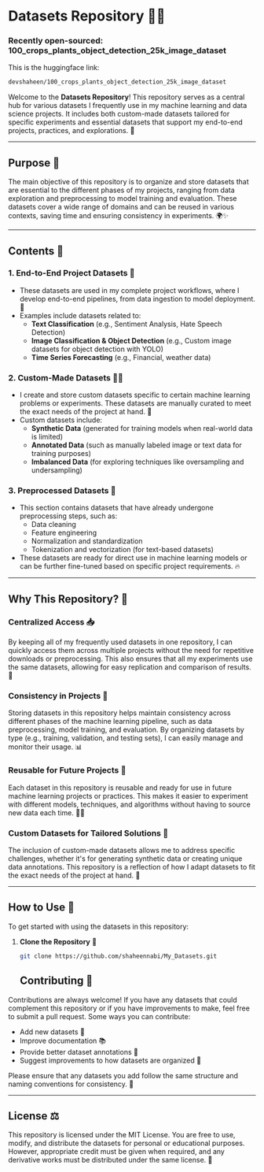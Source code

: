 # Datasets Repository 🚀🎉

### Recently open-sourced: 100_crops_plants_object_detection_25k_image_dataset
    
This is the huggingface link: 
```bash
devshaheen/100_crops_plants_object_detection_25k_image_dataset
``` 

Welcome to the **Datasets Repository**! This repository serves as a central hub for various datasets I frequently use in my machine learning and data science projects. It includes both custom-made datasets tailored for specific experiments and essential datasets that support my end-to-end projects, practices, and explorations. 🎯

---

## Purpose 🎯

The main objective of this repository is to organize and store datasets that are essential to the different phases of my projects, ranging from data exploration and preprocessing to model training and evaluation. These datasets cover a wide range of domains and can be reused in various contexts, saving time and ensuring consistency in experiments. 🌍✨

---

## Contents 📂

### 1. **End-to-End Project Datasets** 🔄
   - These datasets are used in my complete project workflows, where I develop end-to-end pipelines, from data ingestion to model deployment. 🚀
   - Examples include datasets related to:
     - **Text Classification** (e.g., Sentiment Analysis, Hate Speech Detection)
     - **Image Classification & Object Detection** (e.g., Custom image datasets for object detection with YOLO)
     - **Time Series Forecasting** (e.g., Financial, weather data)

### 2. **Custom-Made Datasets** 🧑‍💻
   - I create and store custom datasets specific to certain machine learning problems or experiments. These datasets are manually curated to meet the exact needs of the project at hand. 🔨
   - Custom datasets include:
     - **Synthetic Data** (generated for training models when real-world data is limited)
     - **Annotated Data** (such as manually labeled image or text data for training purposes)
     - **Imbalanced Data** (for exploring techniques like oversampling and undersampling)

### 3. **Preprocessed Datasets** 🔧
   - This section contains datasets that have already undergone preprocessing steps, such as:
     - Data cleaning
     - Feature engineering
     - Normalization and standardization
     - Tokenization and vectorization (for text-based datasets)
   - These datasets are ready for direct use in machine learning models or can be further fine-tuned based on specific project requirements. 🔥

---

## Why This Repository? 🤔

### **Centralized Access** 📥
By keeping all of my frequently used datasets in one repository, I can quickly access them across multiple projects without the need for repetitive downloads or preprocessing. This also ensures that all my experiments use the same datasets, allowing for easy replication and comparison of results. 🔁

### **Consistency in Projects** 🔄
Storing datasets in this repository helps maintain consistency across different phases of the machine learning pipeline, such as data preprocessing, model training, and evaluation. By organizing datasets by type (e.g., training, validation, and testing sets), I can easily manage and monitor their usage. 📊

### **Reusable for Future Projects** 🔄
Each dataset in this repository is reusable and ready for use in future machine learning projects or practices. This makes it easier to experiment with different models, techniques, and algorithms without having to source new data each time. 🔄💡

### **Custom Datasets for Tailored Solutions** 🎨
The inclusion of custom-made datasets allows me to address specific challenges, whether it's for generating synthetic data or creating unique data annotations. This repository is a reflection of how I adapt datasets to fit the exact needs of the project at hand. 🌟

---

## How to Use 📜

To get started with using the datasets in this repository:

1. **Clone the Repository** 🚀
   ```bash
   git clone https://github.com/shaheennabi/My_Datasets.git
   ```



   ## Contributing 🎉

Contributions are always welcome! If you have any datasets that could complement this repository or if you have improvements to make, feel free to submit a pull request. Some ways you can contribute:
- Add new datasets 📂
- Improve documentation 📚
- Provide better dataset annotations 📝
- Suggest improvements to how datasets are organized 🔧

Please ensure that any datasets you add follow the same structure and naming conventions for consistency. 🤝

---

## License ⚖️

This repository is licensed under the MIT License. You are free to use, modify, and distribute the datasets for personal or educational purposes. However, appropriate credit must be given when required, and any derivative works must be distributed under the same license. 🖖
